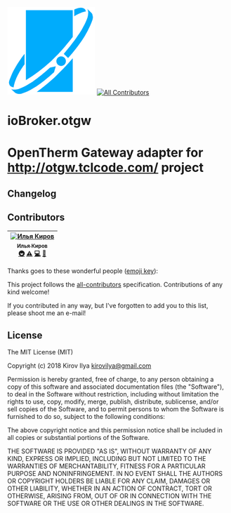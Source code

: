 ![Logo](admin/otgw.png)
[![All Contributors](https://img.shields.io/badge/all_contributors-1-orange.svg?style=flat-square)](#contributors)
# ioBroker.otgw

OpenTherm Gateway adapter
for http://otgw.tclcode.com/ project
=================


## Changelog


## Contributors

<!-- ALL-CONTRIBUTORS-LIST:START - Do not remove or modify this section -->
<!-- prettier-ignore -->
| [<img src="https://avatars0.githubusercontent.com/u/8360230?v=4" width="100px;" alt="Илья Киров"/><br /><sub><b>Илья Киров</b></sub>](https://t.me/goofyk)<br />[🚇](#infra-kirovilya "Infrastructure (Hosting, Build-Tools, etc)") [⚠️](https://github.com/kirovilya/ioBroker.otgw/commits?author=kirovilya "Tests") [💻](https://github.com/kirovilya/ioBroker.otgw/commits?author=kirovilya "Code") [🚧](#maintenance-kirovilya "Maintenance") |
| :---: |
<!-- ALL-CONTRIBUTORS-LIST:END -->
Thanks goes to these wonderful people ([emoji key](https://github.com/kentcdodds/all-contributors#emoji-key)):

This project follows the [all-contributors](https://github.com/kentcdodds/all-contributors) specification. Contributions of any kind welcome!

<!-- ALL-CONTRIBUTORS-LIST:START - Do not remove or modify this section -->
<!-- prettier-ignore -->
<!-- ALL-CONTRIBUTORS-LIST:END -->
If you contributed in any way, but I've forgotten to add you to this list, please shoot me an e-mail!

## License
The MIT License (MIT)

Copyright (c) 2018 Kirov Ilya <kirovilya@gmail.com>

Permission is hereby granted, free of charge, to any person obtaining a copy
of this software and associated documentation files (the "Software"), to deal
in the Software without restriction, including without limitation the rights
to use, copy, modify, merge, publish, distribute, sublicense, and/or sell
copies of the Software, and to permit persons to whom the Software is
furnished to do so, subject to the following conditions:

The above copyright notice and this permission notice shall be included in
all copies or substantial portions of the Software.

THE SOFTWARE IS PROVIDED "AS IS", WITHOUT WARRANTY OF ANY KIND, EXPRESS OR
IMPLIED, INCLUDING BUT NOT LIMITED TO THE WARRANTIES OF MERCHANTABILITY,
FITNESS FOR A PARTICULAR PURPOSE AND NONINFRINGEMENT. IN NO EVENT SHALL THE
AUTHORS OR COPYRIGHT HOLDERS BE LIABLE FOR ANY CLAIM, DAMAGES OR OTHER
LIABILITY, WHETHER IN AN ACTION OF CONTRACT, TORT OR OTHERWISE, ARISING FROM,
OUT OF OR IN CONNECTION WITH THE SOFTWARE OR THE USE OR OTHER DEALINGS IN
THE SOFTWARE.
